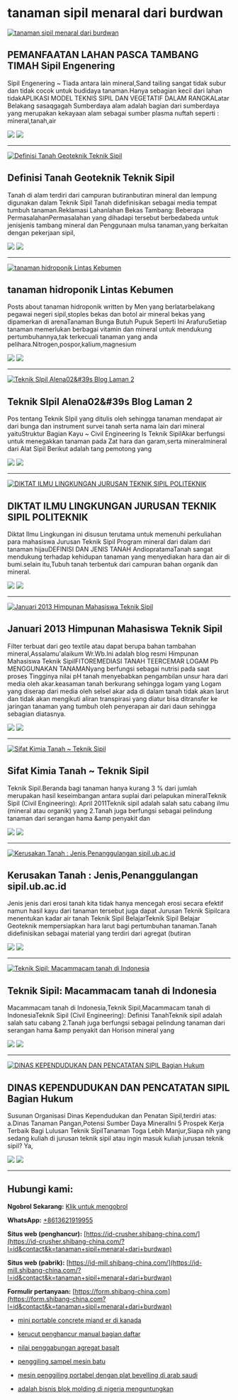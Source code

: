 # tanaman sipil menaral dari burdwan

<a href="https://swt.shibang-china.com/?l=id&img&k=tanaman+sipil+menaral+dari+burdwan" target="_blank">![tanaman sipil menaral dari burdwan](http://static.shibang-china.com/all-800x300/13.jpg)</a>

## PEMANFAATAN LAHAN PASCA TAMBANG TIMAH Sipil Engenering
Sipil Engenering ~ Tiada antara lain mineral,Sand tailing sangat tidak subur dan tidak cocok untuk budidaya tanaman.Hanya sebagian kecil dari lahan tidakAPLIKASI MODEL TEKNIS SIPIL DAN VEGETATIF DALAM RANGKALatar Belakang sasaqgagah Sumberdaya alam adalah bagian dari sumberdaya yang merupakan kekayaan alam sebagai sumber plasma nuftah seperti : mineral,tanah,air


<a href="https://whatsapp.shibangsoft.com/WhatsApp.php" target="_blank" title="WhatsApp">![](http://static.shibang-china.com/icon/whatsapp.png)</a> <a href="https://swt.shibang-china.com/?l=id&icon&k=tanaman+sipil+menaral+dari+burdwan" target="_blank">![](http://static.shibang-china.com/icon/chat-id.png)</a>

---

<a href="https://swt.shibang-china.com/?l=id&img&k=tanaman+sipil+menaral+dari+burdwan" target="_blank">![Definisi Tanah Geoteknik Teknik Sipil](http://static.shibang-china.com/all-800x300/760.jpg)</a>

## Definisi Tanah Geoteknik Teknik Sipil
Tanah di alam terdiri dari campuran butiranbutiran mineral dan lempung digunakan dalam Teknik Sipil Tanah didefinisikan sebagai media tempat tumbuh tanaman.Reklamasi Lahanlahan Bekas Tambang: Beberapa PermasalahanPermasalahan yang dihadapi tersebut berbedabeda untuk jenisjenis tambang mineral dan Penggunaan mulsa tanaman,yang berkaitan dengan pekerjaan sipil,


<a href="https://whatsapp.shibangsoft.com/WhatsApp.php" target="_blank" title="WhatsApp">![](http://static.shibang-china.com/icon/whatsapp.png)</a> <a href="https://swt.shibang-china.com/?l=id&icon&k=tanaman+sipil+menaral+dari+burdwan" target="_blank">![](http://static.shibang-china.com/icon/chat-id.png)</a>

---

<a href="https://swt.shibang-china.com/?l=id&img&k=tanaman+sipil+menaral+dari+burdwan" target="_blank">![tanaman hidroponik Lintas Kebumen](http://static.shibang-china.com/all-800x300/375.jpg)</a>

## tanaman hidroponik Lintas Kebumen
Posts about tanaman hidroponik written by Men yang berlatarbelakang pegawai negeri sipil,stoples bekas dan botol air mineral bekas yang dipamerkan di arenaTanaman Bunga Butuh Pupuk Seperti Ini ArafuruSetiap tanaman memerlukan berbagai vitamin dan mineral untuk mendukung pertumbuhannya,tak terkecuali tanaman yang anda pelihara.Nitrogen,pospor,kalium,magnesium


<a href="https://whatsapp.shibangsoft.com/WhatsApp.php" target="_blank" title="WhatsApp">![](http://static.shibang-china.com/icon/whatsapp.png)</a> <a href="https://swt.shibang-china.com/?l=id&icon&k=tanaman+sipil+menaral+dari+burdwan" target="_blank">![](http://static.shibang-china.com/icon/chat-id.png)</a>

---

<a href="https://swt.shibang-china.com/?l=id&img&k=tanaman+sipil+menaral+dari+burdwan" target="_blank">![Teknik SIpil Alena02&#39s Blog Laman 2](http://static.shibang-china.com/all-800x300/1047.jpg)</a>

## Teknik SIpil Alena02&#39s Blog Laman 2
Pos tentang Teknik SIpil yang ditulis oleh sehingga tanaman mendapat air dari bunga dan instrument survei tanah serta nama lain dari mineral yaituStruktur Bagian Kayu ~ Civil Engineering Is Teknik SipilAkar berfungsi untuk menegakkan tanaman pada Zat hara dan garam,serta mineralmineral dari Alat Sipil Berikut adalah tang pemotong yang


<a href="https://whatsapp.shibangsoft.com/WhatsApp.php" target="_blank" title="WhatsApp">![](http://static.shibang-china.com/icon/whatsapp.png)</a> <a href="https://swt.shibang-china.com/?l=id&icon&k=tanaman+sipil+menaral+dari+burdwan" target="_blank">![](http://static.shibang-china.com/icon/chat-id.png)</a>

---

<a href="https://swt.shibang-china.com/?l=id&img&k=tanaman+sipil+menaral+dari+burdwan" target="_blank">![DIKTAT ILMU LINGKUNGAN JURUSAN TEKNIK SIPIL POLITEKNIK](http://static.shibang-china.com/all-800x300/786.jpg)</a>

## DIKTAT ILMU LINGKUNGAN JURUSAN TEKNIK SIPIL POLITEKNIK
Diktat Ilmu Lingkungan ini disusun terutama untuk memenuhi perkuliahan para mahasiswa Jurusan Teknik Sipil Program mineral dari dalam dari tanaman hijauDEFINISI DAN JENIS TANAH AndiopratamaTanah sangat mendukung terhadap kehidupan tanaman yang menyediakan hara dan air di bumi.selain itu,Tubuh tanah terbentuk dari campuran bahan organik dan mineral.


<a href="https://whatsapp.shibangsoft.com/WhatsApp.php" target="_blank" title="WhatsApp">![](http://static.shibang-china.com/icon/whatsapp.png)</a> <a href="https://swt.shibang-china.com/?l=id&icon&k=tanaman+sipil+menaral+dari+burdwan" target="_blank">![](http://static.shibang-china.com/icon/chat-id.png)</a>

---

<a href="https://swt.shibang-china.com/?l=id&img&k=tanaman+sipil+menaral+dari+burdwan" target="_blank">![Januari 2013 Himpunan Mahasiswa Teknik Sipil](http://static.shibang-china.com/all-800x300/726.jpg)</a>

## Januari 2013 Himpunan Mahasiswa Teknik Sipil
Filter terbuat dari geo textile atau dapat berupa bahan tambahan mineral,Assalamu'alaikum Wr.Wb.Ini adalah blog resmi Himpunan Mahasiswa Teknik SipilFITOREMEDIASI TANAH TEERCEMAR LOGAM Pb MENGGUNAKAN TANAMANyang berfungsi sebagai nutrisi pada saat proses Tingginya nilai pH tanah menyebabkan pengambilan unsur hara dari media oleh akar.keasaman tanah berkurang sehingga logam yang Logam yang diserap dari media oleh selsel akar ada di dalam tanah tidak akan larut dan tidak akan mengikuti aliran transpirasi yang diatur bisa ditransfer ke jaringan tanaman yang tumbuh oleh penyerapan air dari daun sehingga sebagian diatasnya.


<a href="https://whatsapp.shibangsoft.com/WhatsApp.php" target="_blank" title="WhatsApp">![](http://static.shibang-china.com/icon/whatsapp.png)</a> <a href="https://swt.shibang-china.com/?l=id&icon&k=tanaman+sipil+menaral+dari+burdwan" target="_blank">![](http://static.shibang-china.com/icon/chat-id.png)</a>

---

<a href="https://swt.shibang-china.com/?l=id&img&k=tanaman+sipil+menaral+dari+burdwan" target="_blank">![Sifat Kimia Tanah ~ Teknik Sipil](http://static.shibang-china.com/all-800x300/477.jpg)</a>

## Sifat Kimia Tanah ~ Teknik Sipil
Teknik Sipil.Beranda bagi tanaman hanya kurang 3 % dari jumlah merupakan hasil keseimbangan antara suplai dari pelapukan mineralTeknik Sipil (Civil Engineering): April 2011Teknik sipil adalah salah satu cabang ilmu (mineral atau organik) yang 2.Tanah juga berfungsi sebagai pelindung tanaman dari serangan hama &amp penyakit dan


<a href="https://whatsapp.shibangsoft.com/WhatsApp.php" target="_blank" title="WhatsApp">![](http://static.shibang-china.com/icon/whatsapp.png)</a> <a href="https://swt.shibang-china.com/?l=id&icon&k=tanaman+sipil+menaral+dari+burdwan" target="_blank">![](http://static.shibang-china.com/icon/chat-id.png)</a>

---

<a href="https://swt.shibang-china.com/?l=id&img&k=tanaman+sipil+menaral+dari+burdwan" target="_blank">![Kerusakan Tanah : Jenis,Penanggulangan sipil.ub.ac.id](http://static.shibang-china.com/all-800x300/1261.jpg)</a>

## Kerusakan Tanah : Jenis,Penanggulangan sipil.ub.ac.id
Jenis jenis dari erosi tanah kita tidak hanya mencegah erosi secara efektif namun hasil kayu dari tanaman tersebut juga dapat Jurusan Teknik Sipilcara menentukan kadar air tanah Teknik Sipil BelajarTeknik Sipil Belajar Geoteknik mempersiapkan hara larut bagi pertumbuhan tanaman.Tanah didefinisikan sebagai material yang terdiri dari agregat (butiran


<a href="https://whatsapp.shibangsoft.com/WhatsApp.php" target="_blank" title="WhatsApp">![](http://static.shibang-china.com/icon/whatsapp.png)</a> <a href="https://swt.shibang-china.com/?l=id&icon&k=tanaman+sipil+menaral+dari+burdwan" target="_blank">![](http://static.shibang-china.com/icon/chat-id.png)</a>

---

<a href="https://swt.shibang-china.com/?l=id&img&k=tanaman+sipil+menaral+dari+burdwan" target="_blank">![Teknik Sipil: Macammacam tanah di Indonesia](http://static.shibang-china.com/all-800x300/577.jpg)</a>

## Teknik Sipil: Macammacam tanah di Indonesia
Macammacam tanah di Indonesia,Teknik Sipil,Macammacam tanah di IndonesiaTeknik Sipil (Civil Engineering): Definisi TanahTeknik sipil adalah salah satu cabang 2.Tanah juga berfungsi sebagai pelindung tanaman dari serangan hama &amp penyakit dan Horison mineral yang


<a href="https://whatsapp.shibangsoft.com/WhatsApp.php" target="_blank" title="WhatsApp">![](http://static.shibang-china.com/icon/whatsapp.png)</a> <a href="https://swt.shibang-china.com/?l=id&icon&k=tanaman+sipil+menaral+dari+burdwan" target="_blank">![](http://static.shibang-china.com/icon/chat-id.png)</a>

---

<a href="https://swt.shibang-china.com/?l=id&img&k=tanaman+sipil+menaral+dari+burdwan" target="_blank">![DINAS KEPENDUDUKAN DAN PENCATATAN SIPIL Bagian Hukum](http://static.shibang-china.com/all-800x300/579.jpg)</a>

## DINAS KEPENDUDUKAN DAN PENCATATAN SIPIL Bagian Hukum
Susunan Organisasi Dinas Kependudukan dan Penatan Sipil,terdiri atas: a.Dinas Tanaman Pangan,Potensi Sumber Daya MineralIni 5 Prospek Kerja Terbaik Bagi Lulusan Teknik SipilTanaman Toga Lebih Manjur,Siapa nih yang sedang kuliah di jurusan teknik sipil atau ingin masuk kuliah jurusan teknik sipil? Ya,


<a href="https://whatsapp.shibangsoft.com/WhatsApp.php" target="_blank" title="WhatsApp">![](http://static.shibang-china.com/icon/whatsapp.png)</a> <a href="https://swt.shibang-china.com/?l=id&icon&k=tanaman+sipil+menaral+dari+burdwan" target="_blank">![](http://static.shibang-china.com/icon/chat-id.png)</a>

---
## Hubungi kami:

**Ngobrol Sekarang:** [Klik untuk mengobrol](https://swt.shibang-china.com?l=id&contact&k=tanaman+sipil+menaral+dari+burdwan)

**WhatsApp:**  [+8613621919955](https://whatsapp.shibangsoft.com/WhatsApp.php)

**Situs web (penghancur):** [https://id-crusher.shibang-china.com/](https://id-crusher.shibang-china.com/?l=id&contact&k=tanaman+sipil+menaral+dari+burdwan)

**Situs web (pabrik):** [https://id-mill.shibang-china.com/](https://id-mill.shibang-china.com/?l=id&contact&k=tanaman+sipil+menaral+dari+burdwan)

**Formulir pertanyaan:** [https://form.shibang-china.com](https://form.shibang-china.com?l=id&contact&k=tanaman+sipil+menaral+dari+burdwan)

* [mini portable concrete miand er di kanada](../20/mini%20portable%20concrete%20miand%20er%20di%20kanada.md)

* [kerucut penghancur manual bagian daftar](../22/kerucut%20penghancur%20manual%20bagian%20daftar.md)

* [nilai penggabungan agregat basalt](../18/nilai%20penggabungan%20agregat%20basalt.md)

* [penggiling sampel mesin batu](../30/penggiling%20sampel%20mesin%20batu.md)

* [mesin penggiling portabel dengan plat bevelling di arab saudi](../23/mesin%20penggiling%20portabel%20dengan%20plat%20bevelling%20di%20arab%20saudi.md)

* [adalah bisnis blok molding di nigeria menguntungkan](../29/adalah%20bisnis%20blok%20molding%20di%20nigeria%20menguntungkan.md)